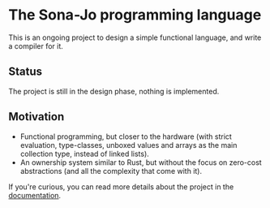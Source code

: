 # The Sona-Jo programming language

This is an ongoing project to design a simple functional language, and write a
compiler for it.


## Status

The project is still in the design phase, nothing is implemented.


## Motivation

- Functional programming, but closer to the hardware (with strict evaluation,
  type-classes, unboxed values and arrays as the main collection type, instead
  of linked lists).
- An ownership system similar to Rust, but without the focus on zero-cost
  abstractions (and all the complexity that come with it).

If you're curious, you can read more details about the project in the [documentation](docs/index.md).
